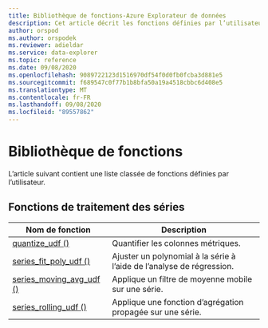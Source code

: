 ```yaml
---
title: Bibliothèque de fonctions-Azure Explorateur de données
description: Cet article décrit les fonctions définies par l’utilisateur (UDF) qui étendent les fonctionnalités d’Azure Explorateur de données.
author: orspod
ms.author: orspodek
ms.reviewer: adieldar
ms.service: data-explorer
ms.topic: reference
ms.date: 09/08/2020
ms.openlocfilehash: 9089722123d1516970df54f0d0fb0fcba3d881e5
ms.sourcegitcommit: f689547c0f77b1b8bfa50a19a4518cbbc6d408e5
ms.translationtype: MT
ms.contentlocale: fr-FR
ms.lasthandoff: 09/08/2020
ms.locfileid: "89557862"
---
```

# <a name="functions-library"></a>Bibliothèque de fonctions

L’article suivant contient une liste classée de fonctions définies par l’utilisateur.

## <a name="series-processing-functions"></a>Fonctions de traitement des séries

|Nom de fonction     |Description                                          |
|-------------------------|--------------------------------------------------------|
|[quantize_udf ()](quantize-udf.md)|Quantifier les colonnes métriques. |
|[series_fit_poly_udf ()](series-fit-poly-udf.md)|Ajuster un polynomial à la série à l’aide de l’analyse de régression. |
|[series_moving_avg_udf ()](series-moving-avg-udf.md)|Applique un filtre de moyenne mobile sur une série. |
|[series_rolling_udf ()](series-rolling-udf.md)|Applique une fonction d’agrégation propagée sur une série. |
